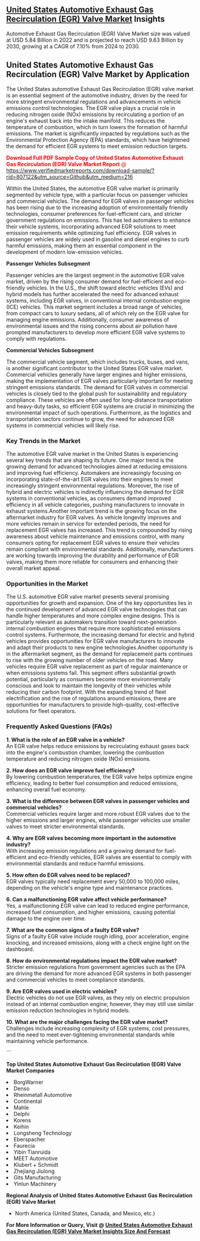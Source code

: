 <h2><a href="https://www.verifiedmarketreports.com/download-sample/?rid=807122&amp;utm_source=Github&amp;utm_medium=216" target="_blank">United States Automotive Exhaust Gas Recirculation (EGR) Valve Market</a> Insights</h2><p>Automotive Exhaust Gas Recirculation (EGR) Valve Market size was valued at USD 5.84 Billion in 2022 and is projected to reach USD 9.63 Billion by 2030, growing at a CAGR of 7.10% from 2024 to 2030.</p><p><h2>United States Automotive Exhaust Gas Recirculation (EGR) Valve Market by Application</h2>The United States automotive Exhaust Gas Recirculation (EGR) valve market is an essential segment of the automotive industry, driven by the need for more stringent environmental regulations and advancements in vehicle emissions control technologies. The EGR valve plays a crucial role in reducing nitrogen oxide (NOx) emissions by recirculating a portion of an engine's exhaust back into the intake manifold. This reduces the temperature of combustion, which in turn lowers the formation of harmful emissions. The market is significantly impacted by regulations such as the Environmental Protection Agency (EPA) standards, which have heightened the demand for efficient EGR systems to meet emission reduction targets.<p><span class=""><span style="color: #ff0000;"><strong>Download Full PDF Sample Copy of United States Automotive Exhaust Gas Recirculation (EGR) Valve Market Report</strong> @ </span><a href="https://www.verifiedmarketreports.com/download-sample/?rid=807122&amp;utm_source=Github&amp;utm_medium=216" target="_blank">https://www.verifiedmarketreports.com/download-sample/?rid=807122&amp;utm_source=Github&amp;utm_medium=216</a></span></p>Within the United States, the automotive EGR valve market is primarily segmented by vehicle type, with a particular focus on passenger vehicles and commercial vehicles. The demand for EGR valves in passenger vehicles has been rising due to the increasing adoption of environmentally friendly technologies, consumer preferences for fuel-efficient cars, and stricter government regulations on emissions. This has led automakers to enhance their vehicle systems, incorporating advanced EGR solutions to meet emission requirements while optimizing fuel efficiency. EGR valves in passenger vehicles are widely used in gasoline and diesel engines to curb harmful emissions, making them an essential component in the development of modern low-emission vehicles.<p><strong>Passenger Vehicles Subsegment</strong></p>Passenger vehicles are the largest segment in the automotive EGR valve market, driven by the rising consumer demand for fuel-efficient and eco-friendly vehicles. In the U.S., the shift toward electric vehicles (EVs) and hybrid models has further accelerated the need for advanced exhaust systems, including EGR valves, in conventional internal combustion engine (ICE) vehicles. This market segment includes a broad range of vehicles, from compact cars to luxury sedans, all of which rely on the EGR valve for managing engine emissions. Additionally, consumer awareness of environmental issues and the rising concerns about air pollution have prompted manufacturers to develop more efficient EGR valve systems to comply with regulations.<p><strong>Commercial Vehicles Subsegment</strong></p>The commercial vehicle segment, which includes trucks, buses, and vans, is another significant contributor to the United States EGR valve market. Commercial vehicles generally have larger engines and higher emissions, making the implementation of EGR valves particularly important for meeting stringent emissions standards. The demand for EGR valves in commercial vehicles is closely tied to the global push for sustainability and regulatory compliance. These vehicles are often used for long-distance transportation and heavy-duty tasks, so efficient EGR systems are crucial in minimizing the environmental impact of such operations. Furthermore, as the logistics and transportation sectors continue to grow, the need for advanced EGR systems in commercial vehicles will likely rise.<h3>Key Trends in the Market</h3>The automotive EGR valve market in the United States is experiencing several key trends that are shaping its future. One major trend is the growing demand for advanced technologies aimed at reducing emissions and improving fuel efficiency. Automakers are increasingly focusing on incorporating state-of-the-art EGR valves into their engines to meet increasingly stringent environmental regulations. Moreover, the rise of hybrid and electric vehicles is indirectly influencing the demand for EGR systems in conventional vehicles, as consumers demand improved efficiency in all vehicle categories, pushing manufacturers to innovate in exhaust systems.Another important trend is the growing focus on the aftermarket industry for EGR valves. As vehicle longevity improves and more vehicles remain in service for extended periods, the need for replacement EGR valves has increased. This trend is compounded by rising awareness about vehicle maintenance and emissions control, with many consumers opting for replacement EGR valves to ensure their vehicles remain compliant with environmental standards. Additionally, manufacturers are working towards improving the durability and performance of EGR valves, making them more reliable for consumers and enhancing their overall market appeal.<h3>Opportunities in the Market</h3>The U.S. automotive EGR valve market presents several promising opportunities for growth and expansion. One of the key opportunities lies in the continued development of advanced EGR valve technologies that can handle higher temperatures and more complex engine designs. This is particularly relevant as automakers transition toward next-generation internal combustion engines that require more sophisticated emissions control systems. Furthermore, the increasing demand for electric and hybrid vehicles provides opportunities for EGR valve manufacturers to innovate and adapt their products to new engine technologies.Another opportunity is in the aftermarket segment, as the demand for replacement parts continues to rise with the growing number of older vehicles on the road. Many vehicles require EGR valve replacement as part of regular maintenance or when emissions systems fail. This segment offers substantial growth potential, particularly as consumers become more environmentally conscious and look to maintain the longevity of their vehicles while reducing their carbon footprint. With the expanding trend of fleet electrification and the rise of regulations around emissions, there are opportunities for manufacturers to provide high-quality, cost-effective solutions for fleet operators.<h3>Frequently Asked Questions (FAQs)</h3><p><strong>1. What is the role of an EGR valve in a vehicle?</strong><br>An EGR valve helps reduce emissions by recirculating exhaust gases back into the engine's combustion chamber, lowering the combustion temperature and reducing nitrogen oxide (NOx) emissions.</p><p><strong>2. How does an EGR valve improve fuel efficiency?</strong><br>By lowering combustion temperatures, the EGR valve helps optimize engine efficiency, leading to better fuel consumption and reduced emissions, enhancing overall fuel economy.</p><p><strong>3. What is the difference between EGR valves in passenger vehicles and commercial vehicles?</strong><br>Commercial vehicles require larger and more robust EGR valves due to the higher emissions and larger engines, while passenger vehicles use smaller valves to meet stricter environmental standards.</p><p><strong>4. Why are EGR valves becoming more important in the automotive industry?</strong><br>With increasing emission regulations and a growing demand for fuel-efficient and eco-friendly vehicles, EGR valves are essential to comply with environmental standards and reduce harmful emissions.</p><p><strong>5. How often do EGR valves need to be replaced?</strong><br>EGR valves typically need replacement every 50,000 to 100,000 miles, depending on the vehicle's engine type and maintenance practices.</p><p><strong>6. Can a malfunctioning EGR valve affect vehicle performance?</strong><br>Yes, a malfunctioning EGR valve can lead to reduced engine performance, increased fuel consumption, and higher emissions, causing potential damage to the engine over time.</p><p><strong>7. What are the common signs of a faulty EGR valve?</strong><br>Signs of a faulty EGR valve include rough idling, poor acceleration, engine knocking, and increased emissions, along with a check engine light on the dashboard.</p><p><strong>8. How do environmental regulations impact the EGR valve market?</strong><br>Stricter emission regulations from government agencies such as the EPA are driving the demand for more advanced EGR systems in both passenger and commercial vehicles to meet compliance standards.</p><p><strong>9. Are EGR valves used in electric vehicles?</strong><br>Electric vehicles do not use EGR valves, as they rely on electric propulsion instead of an internal combustion engine; however, they may still use similar emission reduction technologies in hybrid models.</p><p><strong>10. What are the major challenges facing the EGR valve market?</strong><br>Challenges include increasing complexity of EGR systems, cost pressures, and the need to meet ever-tightening environmental standards while maintaining vehicle performance.</p>```</p><p><strong>Top United States Automotive Exhaust Gas Recirculation (EGR) Valve Market Companies</strong></p><div data-test-id=""><p><li>BorgWarner</li><li> Denso</li><li> Rheinmetall Automotive</li><li> Continental</li><li> Mahle</li><li> Delphi</li><li> Korens</li><li> Keihin</li><li> Longsheng Technology</li><li> Eberspacher</li><li> Faurecia</li><li> Yibin Tianruida</li><li> MEET Automotive</li><li> Klubert + Schmidt</li><li> Zhejiang Jiulong</li><li> Gits Manufacturing</li><li> Yinlun Machinery</li></p><div><strong>Regional Analysis of&nbsp;United States Automotive Exhaust Gas Recirculation (EGR) Valve Market</strong></div><ul><li dir="ltr"><p dir="ltr">North America&nbsp;(United States, Canada, and Mexico, etc.)</p></li></ul><p><strong>For More Information or Query, Visit @&nbsp;</strong><strong><a href="https://www.verifiedmarketreports.com/product/automotive-exhaust-gas-recirculation-egr-valve-market/?utm_source=Github&amp;utm_medium=216" target="_blank">United States Automotive Exhaust Gas Recirculation (EGR) Valve Market Insights Size And Forecast</a></strong></p></div>
